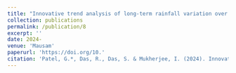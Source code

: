 ```yaml
---
title: "Innovative trend analysis of long-term rainfall variation over West Bengal, India. "
collection: publications
permalink: /publication/8
excerpt: ''
date: 2024-
venue: 'Mausam'
paperurl: 'https://doi.org/10.'
citation: 'Patel, G.*, Das, R., Das, S. & Mukherjee, I. (2024). Innovative trend analysis of long-term rainfall variation over West Bengal, India. Mausam.'
---
```

